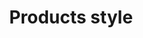 ---
layout: page
title: Products style
description: Official Red Hat product and solution names list. Use alongside style guides.
img: assets/img/11-productnames.png
redirect: https://docs.google.com/spreadsheets/d/1DLS_lS3VKidgZIvcLmLp9BoiqptkvqHWfe1D5FD2kfk/edit#gid=1375785039
importance: 11
category: work
---
